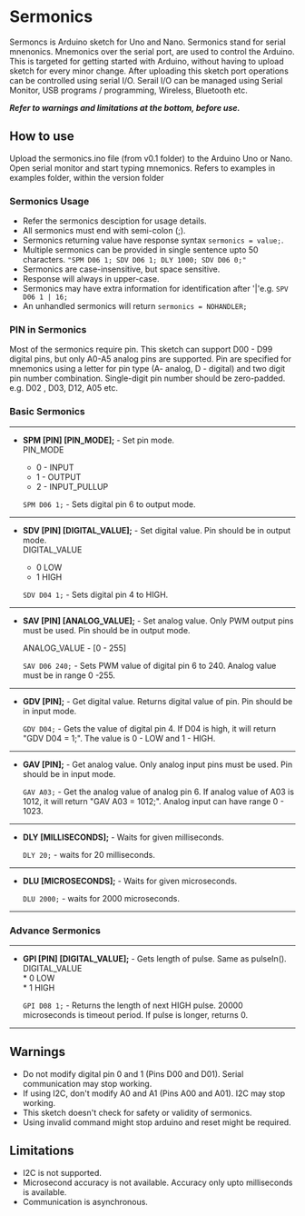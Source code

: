 # Sermonics
Sermoncs is Arduino sketch for Uno and Nano. Sermonics stand for serial mnenonics. Mnemonics over the serial port, are used to control the Arduino. This is targeted for getting started with Arduino, without having to upload sketch for every minor change. After uploading this sketch port operations can be controlled using serial I/O. Serail I/O can be managed using Serial Monitor, USB programs / programming, Wireless, Bluetooth etc.  

__*Refer to warnings and limitations at the bottom, before use.*__

## How to use
Upload the sermonics.ino file (from v0.1 folder) to the Arduino Uno or Nano. Open serial monitor and start typing mnemonics. Refers to examples in examples folder, within the version folder

### Sermonics Usage
* Refer the sermonics desciption for usage details. 
* All sermonics must end with semi-colon (;). 
* Sermonics returning value have response syntax `sermonics = value;`. 
* Multiple sermonics can be provided in single sentence upto 50 characters.
    `"SPM D06 1; SDV D06 1; DLY 1000; SDV D06 0;"` 
* Sermonics are case-insensitive, but space sensitive.
* Response will always in upper-case.
* Sermonics may have extra information for identification after '&#124;'e.g. `SPV D06 1 | 16;`
* An unhandled sermonics will return `sermonics = NOHANDLER;`

### PIN in Sermonics
Most of the sermonics require pin. This sketch can support D00 - D99 digital pins, but only A0-A5 analog pins are supported. Pin are specified for mnemonics using a letter for pin type (A- analog, D - digital) and two digit pin number combination. Single-digit pin number should be zero-padded. e.g. D02 , D03, D12, A05 etc.

### Basic Sermonics

---
* __SPM [PIN] [PIN_MODE];__  - Set pin mode.   
       PIN_MODE
     * 0 - INPUT  
     * 1 - OUTPUT   
     * 2 - INPUT_PULLUP   
     
  ```SPM D06 1;``` - Sets digital pin 6 to output mode.

---
* __SDV [PIN] [DIGITAL_VALUE];__ - Set digital value. Pin should be in output mode.      
    DIGITAL_VALUE   
     * 0  LOW  
     * 1  HIGH   

  ```SDV D04 1;``` - Sets digital pin 4 to HIGH.
  
---
* __SAV [PIN] [ANALOG_VALUE];__ - Set analog value. Only PWM output pins must be used. Pin should be in output mode.  
        
    ANALOG_VALUE  - [0 - 255]  

   ```SAV D06 240;``` - Sets PWM value of digital pin 6 to 240. Analog value must be in range 0 -255.  
---
* __GDV [PIN];__ - Get digital value. Returns digital value of pin. Pin should be in input mode.  
     

  ```GDV D04;``` - Gets the value of digital pin 4. If D04 is high, it will return "GDV D04 = 1;". 
  The value is 0 - LOW and 1 - HIGH.
---
* __GAV [PIN];__ - Get analog value. Only analog input pins must be used. Pin should be in input mode.     

  ```GAV A03;``` - Get the analog value of analog pin 6. If  analog value of A03 is 1012, it will return "GAV A03 = 1012;". Analog input can  have range 0 - 1023.
---
* __DLY [MILLISECONDS];__  - Waits for given milliseconds.  
 
   ```DLY 20;``` - waits for 20 milliseconds. 
---
* __DLU [MICROSECONDS];__ - Waits for given microseconds.  
    
  ```DLU 2000;``` - waits for 2000 microseconds.   
---

### Advance Sermonics
---
* __GPI [PIN] [DIGITAL_VALUE];__ - Gets length of pulse. Same as pulseIn().
   DIGITAL_VALUE   
        * 0  LOW  
        * 1  HIGH
    
  ```GPI D08 1;``` - Returns the length of next HIGH pulse. 20000 microseconds is timeout period. If pulse is longer, returns 0.   
---

## Warnings 
* Do not modify digital pin 0 and 1 (Pins D00 and D01). Serial communication may stop working.
* If using I2C, don't modify A0 and A1 (Pins A00 and A01). I2C may stop working.
* This sketch doesn't check for safety or validity of sermonics.
* Using invalid command might stop arduino and reset might be required.

## Limitations
* I2C is not supported.
* Microsecond accuracy is not available. Accuracy only upto milliseconds is available.
* Communication is asynchronous.
